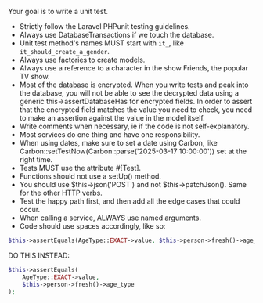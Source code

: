 Your goal is to write a unit test.

- Strictly follow the Laravel PHPunit testing guidelines.
- Always use DatabaseTransactions if we touch the database.
- Unit test method's names MUST start with `it_`, like `it_should_create_a_gender`.
- Always use factories to create models.
- Always use a reference to a character in the show Friends, the popular TV show.
- Most of the database is encrypted. When you write tests and peak into the database, you will not be able to see the decrypted data using a generic this->assertDatabaseHas for encrypted fields. In order to assert that the encrypted field matches the value you need to check, you need to make an assertion against the value in the model itself.
- Write comments when necessary, ie if the code is not self-explanatory.
- Most services do one thing and have one responsibility.
- When using dates, make sure to set a date using Carbon, like Carbon::setTestNow(Carbon::parse('2025-03-17 10:00:00')) set at the right time.
- Tests MUST use the attribute #[Test].
- Functions should not use a setUp() method.
- You should use $this->json('POST') and not $this->patchJson(). Same for the other HTTP verbs.
- Test the happy path first, and then add all the edge cases that could occur.
- When calling a service, ALWAYS use named arguments.
- Code should use spaces accordingly, like so:

```php
$this->assertEquals(AgeType::EXACT->value, $this->person->fresh()->age_type);
```

DO THIS INSTEAD:

```php
$this->assertEquals(
    AgeType::EXACT->value,
    $this->person->fresh()->age_type
);
```
